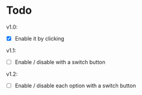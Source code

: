 # Todo

v1.0:
- [x] Enable it by clicking

v1.1:
- [ ] Enable / disable with a switch button

v1.2:
- [ ] Enable / disable each option with a switch button